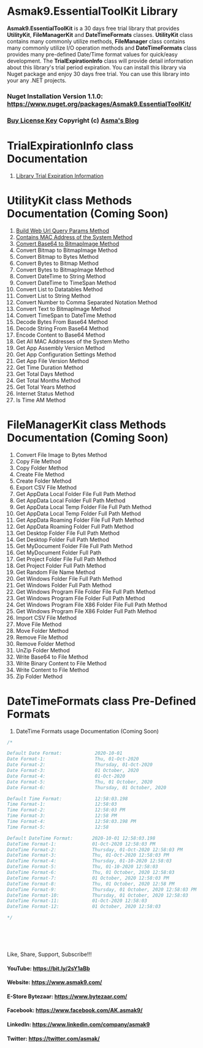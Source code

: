 # Asmak9.EssentialToolKit Library
**Asmak9.EssentialToolKit** is a 30 days free trial library that provides **UtilityKit**, **FileManagerKit** and **DateTimeFormats**  classes. **UtilityKit** class contains many commonly utilize methods, **FileManager** class contains many commonly utilize I/O operation methods and **DateTimeFormats** class provides many pre-defined Date/Time format values for quick/easy development. The **TrialExpirationInfo** class will provide detail information about this library's trial period expiration. You can install this library via Nuget package and enjoy 30 days free trial. You can use this library into your any .NET projects.

### Nuget Installation Version 1.1.0: https://www.nuget.org/packages/Asmak9.EssentialToolKit/

### [Buy License Key](https://bit.ly/3mzMQsU) Copyright (c) [Asma's Blog](https://www.asmak9.com/)

# TrialExpirationInfo class Documentation

1. [Library Trial Expiration Information](https://bit.ly/3iwLrQO)

# UtilityKit class Methods Documentation (Coming Soon)

1. [Build Web Url Query Params Method](https://bit.ly/3jIYAaE)
2. [Contains MAC Address of the System Method](https://bit.ly/36ADho1)
3. [Convert Base64 to BitmapImage Method](https://bit.ly/2GlixGs) 
4. Convert Bitmap to BitmapImage Method
5. Convert Bitmap to Bytes Method
6. Convert Bytes to Bitmap Method
7. Convert Bytes to BitmapImage Method
8. Convert DateTime to String Method
9. Convert DateTime to TimeSpan Method
10. Convert List to Datatables Method
11. Convert List to String Method
12. Convert Number to Comma Separated Notation Method
13. Convert Text to BitmapImage Method
14. Convert TimeSpan to DateTime Method
15. Decode Bytes From Base64 Method
16. Decode String From Base64 Method
17. Encode Content to Base64 Method
18. Get All MAC Addresses of the System Metho
19. Get App Assembly Version Method
20. Get App Configuration Settings Method
21. Get App File Version Method
22. Get Time Duration Method
23. Get Total Days Method
24. Get Total Months Method
25. Get Total Years Method
26. Internet Status Method
27. Is Time AM Method

# FileManagerKit class Methods Documentation (Coming Soon)

1. Convert File Image to Bytes Method
2. Copy File Method
3. Copy Folder Method 
4. Create File Method 
5. Create Folder Method
6. Export CSV File Method
7. Get AppData Local Folder File Full Path Method 
8. Get AppData Local Folder Full Path Method
9. Get AppData Local Temp Folder File Full Path Method
10. Get AppData Local Temp Folder Full Path Method
11. Get AppData Roaming Folder File Full Path Method 
12. Get AppData Roaming Folder Full Path Method 
13. Get Desktop Folder File Full Path Method
14. Get Desktop Folder Full Path Method
15. Get MyDocument Folder File Full Path Method
16. Get MyDocument Folder Full Path
17. Get Project Folder File Full Path Method
18. Get Project Folder Full Path Method
19. Get Random File Name Method
20. Get Windows Folder File Full Path Method
21. Get Windows Folder Full Path Method
22. Get Windows Program File Folder File Full Path Method
23. Get Windows Program File Folder Full Path Method
24. Get Windows Program File X86 Folder File Full Path Method
25. Get Windows Program File X86 Folder Full Path Method
26. Import CSV File Method
27. Move File Method
28. Move Folder Method
29. Remove File Method
30. Remove Folder Method
31. UnZip Folder Method
32. Write Base64 to File Method
33. Write Binary Content to File Method
34. Write Content to File Method
35. Zip Folder Method

# DateTimeFormats class Pre-Defined Formats

1. DateTime Formats usage Documentation (Coming Soon)

```C#
/*

Default Date Format:            2020-10-01
Date Format-1:                  Thu, 01-Oct-2020
Date Format-2:                  Thursday, 01-Oct-2020
Date Format-3:                  01 October, 2020
Date Format-4:                  01-Oct-2020
Date Format-5:                  Thu, 01 October, 2020
Date Format-6:                  Thursday, 01 October, 2020

Default Time Format:            12:58:03.198
Time Format-1:                  12:58:03
Time Format-2:                  12:58:03 PM
Time Format-3:                  12:58 PM
Time Format-4:                  12:58:03.198 PM
Time Format-5:                  12:58

Default DateTime Format:       2020-10-01 12:58:03.198
DateTime Format-1:             01-Oct-2020 12:58:03 PM
DateTime Format-2:             Thursday, 01-Oct-2020 12:58:03 PM
DateTime Format-3:             Thu, 01-Oct-2020 12:58:03 PM
DateTime Format-4:             Thursday, 01-10-2020 12:58:03
DateTime Format-5:             Thu, 01-10-2020 12:58:03
DateTime Format-6:             Thu, 01 October, 2020 12:58:03
DateTime Format-7:             01 October, 2020 12:58:03 PM
DateTime Format-8:             Thu, 01 October, 2020 12:58 PM
DateTime Format-9:             Thursday, 01 October, 2020 12:58:03 PM
DateTime Format-10:            Thursday, 01 October, 2020 12:58:03
DateTime Format-11:            01-Oct-2020 12:58:03
DateTime Format-12:            01 October, 2020 12:58:03

*/

```

<br/>
<br/>
<br/>

Like, Share, Support, Subscribe!!!

#### YouTube: https://bit.ly/2sY1aBb 

#### Website: https://www.asmak9.com/

#### E-Store Bytezaar: https://www.bytezaar.com/

#### Facebook: https://www.facebook.com/AK.asmak9/

#### LinkedIn: https://www.linkedin.com/company/asmak9

#### Twitter: https://twitter.com/asmak/
